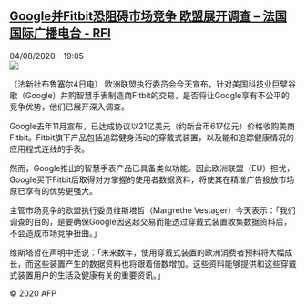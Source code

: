 <!--1596563762000-->
[Google并Fitbit恐阻碍市场竞争 欧盟展开调查 – 法国国际广播电台 - RFI](http://www.rfi.fr//cn/contenu/20200804-google%E5%B9%B6fitbit%E6%81%90%E9%98%BB%E7%A2%8D%E5%B8%82%E5%9C%BA%E7%AB%9E%E4%BA%89-%E6%AC%A7%E7%9B%9F%E5%B1%95%E5%BC%80%E8%B0%83%E6%9F%A5)
------

<div>04/08/2020 - 19:05</div><img src="https://s.rfi.fr/media/display/b938facc-d679-11ea-a92a-005056bff430/w:310/p:16x9/life0001b.200805010502.jpg"><div class="t-content__body u-clearfix"><div class="m-interstitial"></div><p>（法新社布鲁塞尔4日电）    欧洲联盟执行委员会今天宣布，针对美国科技业巨擘谷歌（Google）并购智慧手表制造商Fitbit的交易，是否将让Google享有不公平的竞争优势，他们已展开深入调查。</p><p>    Google去年11月宣布，已达成协议以21亿美元（约新台币617亿元）价格收购美商Fitbit。Fitbit旗下产品包括追踪健身活动的穿戴式装置，以及能和追踪健康情况的应用程式连线的手表。</p><p>    然而，Google推出的智慧手表产品已具备类似功能。因此欧洲联盟（EU）担忧，Google买下Fitbit后取得对方掌握的使用者数据资料，将使其在精准广告投放市场原已享有的优势更强大。</p><p>    主管市场竞争的欧盟执行委员维斯塔哲（Margrethe Vestager）今天表示：「我们调查的目的，是要确保Google因这起交易而能透过穿戴式装置收集数据资料后，不会造成市场竞争扭曲。」</p><p>    维斯塔哲在声明中还说：「未来数年，使用穿戴式装置的欧洲消费者预料将大幅成长，而这些装置产生的数据资料也将跟着倍数增加。这些资料能够提供和这些穿戴式装置用户的生活及健康有关的重要资讯。」</p><p class="t-copyright">© 2020 AFP</p>        </div>
